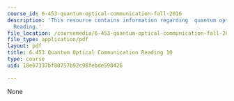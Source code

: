 ```yaml
---
course_id: 6-453-quantum-optical-communication-fall-2016
description: 'This resource contains information regarding  quantum optical communication:
  Reading.'
file_location: /coursemedia/6-453-quantum-optical-communication-fall-2016/18e67337bf80757b92c98febde590426_MIT6_453F16_Lect10_Notes.pdf
file_type: application/pdf
layout: pdf
title: 6.453 Quantum Optical Communication Reading 10
type: course
uid: 18e67337bf80757b92c98febde590426

---
```

None